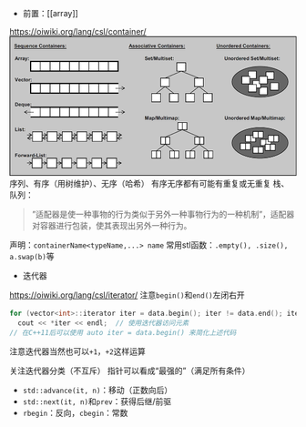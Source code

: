 - 前置：[[array]]

https://oiwiki.org/lang/csl/container/
![](intro.png)
序列、有序（用树维护）、无序（哈希）
有序无序都有可能有重复或无重复
栈、队列：
> ”适配器是使一种事物的行为类似于另外一种事物行为的一种机制”，适配器对容器进行包装，使其表现出另外一种行为。

声明：`containerName<typeName,...> name`
常用stl函数：`.empty(), .size(), a.swap(b)`等

- 迭代器

https://oiwiki.org/lang/csl/iterator/
注意`begin()`和`end()`左闭右开
```cpp
for (vector<int>::iterator iter = data.begin(); iter != data.end(); iter++)
  cout << *iter << endl;  // 使用迭代器访问元素
// 在C++11后可以使用 auto iter = data.begin() 来简化上述代码
```
注意迭代器当然也可以`+1`，`+2`这样运算

关注迭代器分类（不互斥）
指针可以看成“最强的”（满足所有条件）
- `std::advance(it, n)`：移动（正数向后）
- `std::next(it, n)`和`prev`：获得后继/前驱
- `rbegin`：反向，`cbegin`：常数
